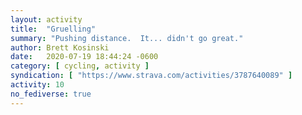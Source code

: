 ```yaml
---
layout: activity
title:  "Gruelling"
summary: "Pushing distance.  It... didn't go great."
author: Brett Kosinski
date:   2020-07-19 18:44:24 -0600
category: [ cycling, activity ]
syndication: [ "https://www.strava.com/activities/3787640089" ]
activity: 10
no_fediverse: true
---
```

